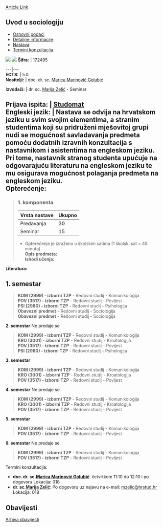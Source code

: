 [Article Link](https://www.fhs.hr/predmet/uus_a)

## Uvod u sociologiju
  * [Osnovni podaci](https://www.fhs.hr/predmet/uus_a#v1id-904887_250929_1_0 "Osnovni podaci")
  * [Detaljne informacije](https://www.fhs.hr/predmet/uus_a#v1id-904887_250929_1_1 "Detaljne informacije")
  * [Nastava](https://www.fhs.hr/predmet/uus_a#v1id-904887_250929_1_2 "Nastava")
  * [Termini konzultacija](https://www.fhs.hr/predmet/uus_a#v1id-904887_250929_1_3 "Termini konzultacija")


[![](https://www.fhs.hr/img/flags/gif/hr.gif)](https://www.fhs.hr/predmet/uus_a) [![](https://www.fhs.hr/img/flags/gif/gb.gif)](https://www.fhs.hr/en/course/its_c)
**Šifra:** |  172495  
  
---|---  
**ECTS:** |  5.0   
**Nositelji:** |  doc. dr. sc. [Marica Marinović Golubić](https://www.fhs.hr/djelatnik/marica.marinovic_golubic)   
  
**Izvođači:** |  dr. sc. [Marija Zelić](https://www.fhs.hr/djelatnik/marija.zelic) - Seminar  
  
**Prijava ispita:** |  [Studomat](http://www.isvu.hr/studomat)  
**Engleski jezik:** |  Nastava se odvija na hrvatskom jeziku u svim svojim elementima, a stranim studentima koji su pridruženi mješovitoj grupi nudi se mogućnost savladavanja predmeta pomoću dodatnih izravnih konzultacija s nastavnikom i asistentima na engleskom jeziku. Pri tome, nastavnik stranog studenta upućuje na odgovarajuću literaturu na engleskom jeziku te mu osigurava mogućnost polaganja predmeta na engleskom jeziku.   
**Opterećenje:**  
---  
> ### 1. komponenta
> | Vrsta nastave | Ukupno  
> ---|---  
> Predavanja | 30  
> Seminar | 15  
> * Opterećenje je izraženo u školskim satima (1 školski sat = 45 minuta)   
**Opis predmeta:**  
> **Ishodi učenja:**  

  
**Literatura:**  

  
**1. semestar**  
---  
> **KOM (2999) - izborni TZP** - Redovni studij - Komunikologija  
>  **POV (3517) - izborni TZP** - Redovni studij - Povijest  
>  **PSI (2980) - izborni TZP** - Redovni studij - Psihologija  
>  **Obavezni predmet** - Redovni studij - Sociologija  
>  **Obavezni predmet** - Redovni studij - Sociologija  
>   
  
**2. semestar** Ne predaje se  
> **KOM (2999) - izborni TZP** - Redovni studij - Komunikologija  
>  **KRO (3001) - izborni TZP** - Redovni studij - Kroatologija  
>  **POV (3517) - izborni TZP** - Redovni studij - Povijest  
>  **PSI (2980) - izborni TZP** - Redovni studij - Psihologija  
>   
  
**3. semestar**  
> **KOM (2999) - izborni TZP** - Redovni studij - Komunikologija  
>  **KRO (3001) - izborni TZP** - Redovni studij - Kroatologija  
>  **POV (3517) - izborni TZP** - Redovni studij - Povijest  
>   
  
**4. semestar** Ne predaje se  
> **KOM (2999) - izborni TZP** - Redovni studij - Komunikologija  
>  **KRO (3001) - izborni TZP** - Redovni studij - Kroatologija  
>  **POV (3517) - izborni TZP** - Redovni studij - Povijest  
>   
  
**5. semestar**  
> **KOM (2999) - izborni TZP** - Redovni studij - Komunikologija  
>  **POV (3517) - izborni TZP** - Redovni studij - Povijest  
>   
  
**6. semestar** Ne predaje se  
> **KOM (2999) - izborni TZP** - Redovni studij - Komunikologija  
>  **POV (3517) - izborni TZP** - Redovni studij - Povijest  
>   
Termini konzultacija: 
  * **doc. dr. sc.[Marica Marinović Golubić](https://www.fhs.hr/djelatnik/marica.marinovic_golubic)**: 
četvrtkom 11:10 do 12:10 i po dogovoru
Lokacija: 018 
  * **dr. sc.[Marija Zelić](https://www.fhs.hr/djelatnik/marija.zelic)**: 
Po dogovoru uz najavu na e-mail: mzelic@hrstud.hr
Lokacija: 018 


## Obavijesti
[Arhiva obavijesti](https://www.fhs.hr/predmet/uus_a?@=20x1o#news_112481 "Arhiva obavijesti")
